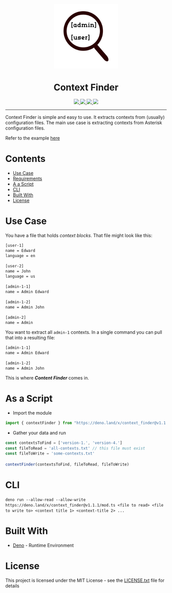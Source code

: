 <p align="center">
  <img height="200" src="dcf-logo.png" alt="Context Finder">
  <h1 align="center">Context Finder</h1>
</p>
<p align="center">
  <a href="https://github.com/ebebbington/context-finder/actions">
    <img src="https://img.shields.io/github/workflow/status/ebebbington/context-finder/master?label=build">
  </a>
  <a href="https://github.com/drashland/context-finder/releases">
    <img src="https://img.shields.io/github/release/ebebbington/context-finder.svg?color=bright_green&label=latest">
  </a>
  <a href="https://github.com/drashland/context-finder/actions">
    <img src="https://img.shields.io/github/workflow/status/ebebbington/context-finder/CodeQL?label=CodeQL">
  </a>
  <a href="https://sonarcloud.io/dashboard?id=ebebbington_context-finder">
    <img src="https://sonarcloud.io/api/project_badges/measure?project=ebebbington_context-finder&metric=alert_status">
  </a>
</p>

---

Context Finder is simple and easy to use. It extracts contexts from (usually) configuration files. The main use case is extracting contexts from Asterisk configuration files.

Refer to the example [here](./example)

# Contents

* [Use Case](#use-case)
* [Requirements](#requirements)
* [A a Script](#as-a-script)
* [CLI](#cli)
* [Built With](#built-with)
* [License](#license) 

# Use Case

You have a file that holds *context blocks*. That file might look like this:

```
[user-1]
name = Edward
language = en

[user-2]
name = John
language = us

[admin-1-1]
name = Admin Edward

[admin-1-2]
name = Admin John

[admin-2]
name = Admin
```

You want to extract all `admin-1` contexts. In a single command you can pull that into a resulting file:

```
[admin-1-1]
name = Admin Edward

[admin-1-2]
name = Admin John
```

This is where ***Content Finder*** comes in.

# As a Script

* Import the module

```typescript
import { contextFinder } from "https://deno.land/x/context_finder@v1.1.1/mod.ts";
```

* Gather your data and run

```typescript
const contextsToFind = ['version-1.', 'version-4.']
const fileToRead = 'all-contexts.txt' // this file must exist
const fileToWrite = 'some-contexts.txt'

contextFinder(contextsToFind, fileToRead, fileToWrite)
```

# CLI

`deno run --allow-read --allow-write https://deno.land/x/context_finder@v1.1.1/mod.ts <file to read> <file to write to> <context title 1> <context-title 2> ...`

# Built With

* [Deno](https://deno.land) - Runtime Environment

# License

This project is licensed under the MIT License - see the [LICENSE.txt](LICENSE.txt) file for details
